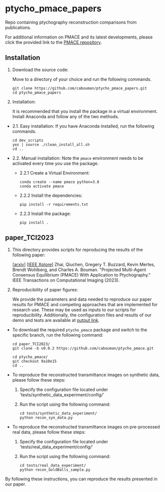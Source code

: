 # ptycho_pmace_papers
Repo containing ptychography reconstruction comparisons from publications.

For additional information on PMACE and its latest developments, please click the provided link to the [PMACE repository](https://github.com/cabouman/ptycho_pmace).

## Installation
1. Download the source code:

   Move to a directory of your choice and run the following commands.

   ```console
   git clone https://github.com/cabouman/ptycho_pmace_papers.git
   cd ptycho_pmace_papers
   ```
	
2. Installation:

   It is recommended that you install the package in a virtual environment. Install Anaconda and follow any of the two methods.

* 2.1. Easy installation: If you have Anaconda installed, run the following commands.
           
    ```console
    cd dev_scripts
    yes | source ./clean_install_all.sh
    cd ..
    ```
    
* 2.2. Manual installation: Note the ``pmace`` environment needs to be activated every time you use the package.

	 - 2.2.1 Create a Virtual Environment:

		```console
		conda create --name pmace python=3.8
		conda activate pmace
		```

	 - 2.2.2 Install the dependencies:

		```console
		pip install -r requirements.txt
		```

	 - 2.2.3 Install the package:

		```console
		pip install .
		```
## paper_TCI2023

1. This directory provides scripts for reproducing the results of the following paper:
   
   [[arxiv]](https://arxiv.org/pdf/2303.15679.pdf) [[IEEE Xplore]](https://ieeexplore.ieee.org/iel7/6745852/6960042/10301493.pdf?casa_token=iGFsjXuyzaAAAAAA:mmuzujXHIQmlw9zjytXC9_vzaM0r7liQ8vcWE1w5dqxdxcENi-uoRcX1p8Vy517GKckqt52W)
Zhai, Qiuchen, Gregery T. Buzzard, Kevin Mertes, Brendt Wohlberg, and Charles A. Bouman. "Projected Multi-Agent Consensus Equilibrium (PMACE) With Application to Ptychography." IEEE Transactions on Computational Imaging (2023).

3. Reproducibility of paper figures:
   
   We provide the parameters and data needed to reproduce our paper results for PMACE and competing approaches that are implemented for research use. These may be used as inputs to our scripts for reproducibility. Additionally, the configuration files and results of our demo and tests are available at [output link](https://drive.google.com/drive/folders/1feA5LdkEjVJhqhyFRu7ErgqwKa9Nbkxp?usp=sharing).
 
* To download the required ``ptycho_pmace`` package and switch to the specific branch, run the following command:
  ```console
  cd paper_TCI2023/
  git clone -b v0.0.2 https://github.com/cabouman/ptycho_pmace.git
  
  cd ptycho_pmace/
  git checkout 9a10e15
  cd ..
  ```

* To reproduce the reconstructed transmittance images on synthetic data, please follow these steps:
 
  1. Specify the configuration file located under 'tests/synthetic_data_experiment/config/'
  2. Run the script using the following command:
 
     ```console
     cd tests/synthetic_data_experiment/
     python recon_syn_data.py
     ```
 
* To reproduce the reconstructed transmittance images on pre-processed real data, please follow these steps:
 
  1. Specify the configuration file located under 'tests/real_data_experiment/config/'
  2. Run the script using the following command:
 
     ```console
     cd tests/real_data_experiment/
     python recon_GoldBalls_sample.py
     ```
 
By following these instructions, you can reproduce the results presented in our paper.
